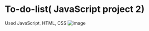 # To-do-list( JavaScript project 2)
 Used JavaScript, HTML, CSS
![image](https://github.com/user-attachments/assets/fc5e424e-52ed-4cef-a824-156ebb1714e2)
